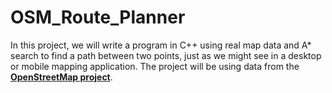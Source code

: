 # OSM_Route_Planner
In this project, we will write a program in C++ using real map data and A* search to find a path between two points, just as we might see in a desktop or mobile mapping application. The project will be using data from the [**OpenStreetMap project**](https://www.openstreetmap.org/#map=6/46.449/2.210).
